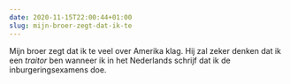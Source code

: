 ```yaml
---
date: 2020-11-15T22:00:44+01:00
slug: mijn-broer-zegt-dat-ik-te
---
```

Mijn broer zegt dat ik te veel over Amerika klag. Hij zal zeker denken dat ik een _traitor_ ben wanneer ik in het Nederlands schrijf dat ik de inburgeringsexamens doe.


